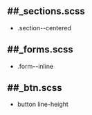 ##_sections.scss
---

* .section--centered

##_forms.scss
---

* .form--inline

##_btn.scss
---

* button line-height

